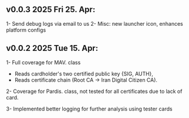 ## v0.0.3 2025 Fri 25. Apr:
1- Send debug logs via email to us
2- Misc: new launcher icon, enhances platform configs

## v0.0.2 2025 Tue 15. Apr: 
1- Full coverage for MAV. class 
- Reads cardholder's two certified public key {SIG, AUTH}, 
- Reads certificate chain (Root CA -> Iran Digital Citizen CA).

2- Coverage for Pardis. class, not tested for all certificates due to lack of card. 

3- Implemented better logging for further analysis using tester cards
